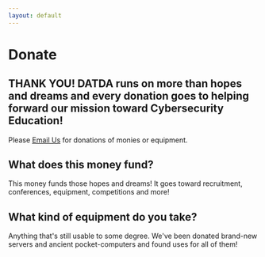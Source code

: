 ```yaml
---
layout: default
---
```

# Donate

## THANK YOU! DATDA runs on more than hopes and dreams and every donation goes to helping forward our mission toward Cybersecurity Education!

Please [Email Us](mailto:datda.uwyo@gmail.com) for donations of monies or equipment.

## What does this money fund?
This money funds those hopes and dreams! It goes toward recruitment, conferences, equipment, competitions and more!

## What kind of equipment do you take?
Anything that's still usable to some degree. We've been donated brand-new servers and ancient pocket-computers and found uses for all of them!
